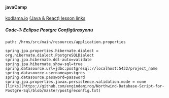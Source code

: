 #### javaCamp

[kodlama.io](https://www.kodlama.io)
[(Java & React) lesson links](https://www.youtube.com/watch?v=HB0T0hAMk0k&list=PLqG356ExoxZUuVYKLuiQLnref7Y4ims87)

##### Code-1: Eclipse Postgre Configürasyonu
`path: /hrms/src/main/resources/application.properties`
```
spring.jpa.properties.hibernate.dialect = org.hibernate.dialect.PostgreSQLDialect
spring.jpa.hibernate.ddl-auto=validate
spring.jpa.hibernate.show-sql=true
spring.datasource.url=jdbc:postgresql://localhost:5432/project_name
spring.datasource.username=postgres
spring.datasource.password=password
spring.jpa.properties.javax.persistence.validation.mode = none 
[links](https://github.com/engindemirog/Northwind-Database-Script-for-Postgre-Sql/blob/master/postgreconfig.txt)
```





<!--
---------------------------------
`console.log("Hello, World!");`
-------------------------------
```function (){
console.log("Hello, World!);
}```
----------------------------------------------
[kodlama.io](https://www.kodlama.io)
-------------------------------------
<!--- comment --->
<!--- 
1. Gün Java Giriş - 21 NiSAN 2021
Java Giriş
https://www.youtube.com/watch?v=HB0T0hAMk0k
2. Gün Java OOP Giriş - 24 NiSAN 2021
Java OOP Giriş"	"Ders Linki:
https://www.youtube.com/watch?v=zwPQsIpTrH8
3. Gün Java OOP Soyutlama - 28 NiSAN 2021
Java OOP Soyutlama"	"DersLinki: 
https://www.youtube.com/watch?v=v0nc0yesGfk
4. Gün Java OOP Soyutlama 2 - 01 MAYIS 2021
Java OOP Soyutlama 2"	"DersLinki: 
https://www.youtube.com/watch?v=b_kiGUJSOQM
5. Gün Java Kurumsal Mimarilere Giriş - 05 MAYIS 2021
Java Kurumsal Mimarilere Giriş"	"DersLinki: 
https://www.youtube.com/watch?v=yaBPeS65vwM
--->

